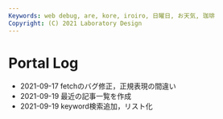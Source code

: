 ```yaml
---
Keywords: web debug, are, kore, iroiro, 日曜日, お天気, 珈琲
Copyright: (C) 2021 Laboratory Design
---
```


# Portal Log

- 2021-09-17 fetchのバグ修正，正規表現の間違い
- 2021-09-19 最近の記事一覧を作成
- 2021-09-19 keyword検索追加，リスト化

